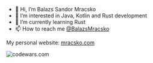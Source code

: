 - 👋 Hi, I’m Balazs Sandor Mracsko
- 👀 I’m interested in Java, Kotlin and Rust development
- 🌱 I’m currently learning Rust
- 📫 How to reach me [@BalazsMracsko](https://twitter.com/BalazsMracsko)

My personal website: [mracsko.com](https://mracsko.com/)

![codewars.com](https://www.codewars.com/users/mracsko/badges/small)

<!---
mracsko/mracsko is a ✨ special ✨ repository because its `README.md` (this file) appears on your GitHub profile.
You can click the Preview link to take a look at your changes.
--->
